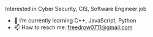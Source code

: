 Interested in Cyber Security, CIS, Software Engineer job
- 🌱 I’m currently learning C++, JavaScript, Python
- 📫 How to reach me: freedrow0711@gmail.com
